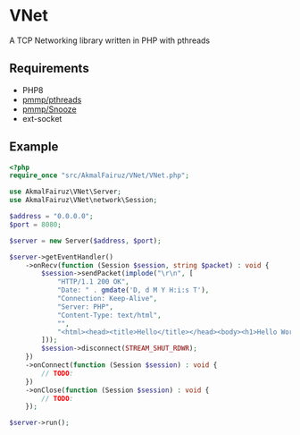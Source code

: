 # VNet
A TCP Networking library written in PHP with pthreads

## Requirements
- PHP8
- [pmmp/pthreads](https://github.com/pmmp/pthreads)
- [pmmp/Snooze](https://github.com/pmmp/Snooze)
- ext-socket

## Example
```php
<?php
require_once "src/AkmalFairuz/VNet/VNet.php";

use AkmalFairuz\VNet\Server;
use AkmalFairuz\VNet\network\Session;

$address = "0.0.0.0";
$port = 8080;

$server = new Server($address, $port);

$server->getEventHandler()
    ->onRecv(function (Session $session, string $packet) : void {
        $session->sendPacket(implode("\r\n", [
            "HTTP/1.1 200 OK",
            "Date: " . gmdate('D, d M Y H:i:s T'),
            "Connection: Keep-Alive",
            "Server: PHP",
            "Content-Type: text/html",
            "",
            "<html><head><title>Hello</title></head><body><h1>Hello World!</h1><br><br><b>You send:</b><br><br>" . str_replace("\n", "<br></body></html>", $packet)
        ]));
        $session->disconnect(STREAM_SHUT_RDWR);
    })
    ->onConnect(function (Session $session) : void {
        // TODO:
    })
    ->onClose(function (Session $session) : void {
        // TODO:
    });

$server->run();
```